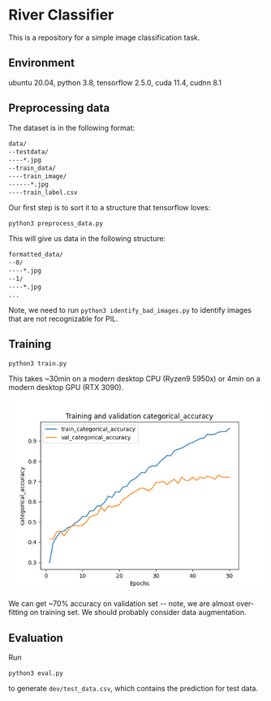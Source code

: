 # River Classifier

This is a repository for a simple image classification task.

## Environment
ubuntu 20.04, python 3.8, tensorflow 2.5.0, cuda 11.4, cudnn 8.1

## Preprocessing data

The dataset is in the following format:

```
data/
--testdata/
----*.jpg
--train_data/
----train_image/
------*.jpg
----train_label.csv
```

Our first step is to sort it to a structure that tensorflow loves:

```
python3 preprocess_data.py
```

This will give us data in the following structure:

```
formatted_data/
--0/
----*.jpg
--1/
----*.jpg
...
```

Note, we need to run `python3 identify_bad_images.py` to identify images that are not recognizable for PIL.

## Training

```shell
python3 train.py
```

This takes ~30min on a modern desktop CPU (Ryzen9 5950x) or 4min on a modern desktop GPU (RTX 3090).

![img](dev/fine_tune.png)

We can get ~70% accuracy on validation set -- note, we are almost over-fitting on training set. We should probably consider data augmentation.

## Evaluation

Run 

```shell
python3 eval.py
```

to generate `dev/test_data.csv`, which contains the prediction for test data.